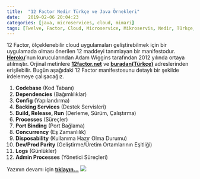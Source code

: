 ```yaml
---
title:  "12 Factor Nedir Türkçe ve Java Örnekleri"
date:   2019-02-06 20:04:23
categories: [java, microservices, cloud, mimari]
tags: [Twelve, Factor, Cloud, Microservice, Mikroservis, Nedir, Türkçe, Örnek, example, Java, Nasıl, Codebase, 12 Faktör, Mehmet Cem Yücel, Mehmet, Cem, Yücel, Yucel, maven]
---
```


12 Factor, ölçeklenebilir cloud uygulamaları geliştirebilmek için bir uygulamada olması önerilen 12 maddeyi tanımlayan bir manifestodur. <a style="font-weight:bold" href="https://www.heroku.com?utm_source=mehmetcemyucel.com&utm_medium=refferal&utm_campaign=blog" target="_blank">Heroku</a>’nun kurucularından Adam Wiggins tarafından 2012 yılında ortaya atılmıştır. Orjinal metinlere <a style="font-weight:bold" href="https://12factor.net?utm_source=mehmetcemyucel.com&utm_medium=refferal&utm_campaign=blog" target="_blank">12factor.net</a> ve <a style="font-weight:bold" href="https://12factor.net/tr/?utm_source=mehmetcemyucel.com&utm_medium=refferal&utm_campaign=blog" target="_blank">buradan(Türkçe)</a> adreslerinden erişilebilir. Bugün aşağıdaki 12 Factor manifestosunu detaylı bir şekilde irdelemeye çalışacağız.


1.  **Codebase**  (Kod Tabanı)
2.  **Dependencies**  (Bağımlılıklar)
3.  **Config**  (Yapılandırma)
4.  **Backing Services**  (Destek Servisleri)
5.  **Build, Release, Run**  (Derleme, Sürüm, Çalıştırma)
6.  **Processes**  (Süreçler)
7.  **Port Binding**  (Port Bağlama)
8.  **Concurrency**  (Eş Zamanlılık)
9.  **Disposability**  (Kullanıma Hazır Olma Durumu)
10.  **Dev/Prod Parity** (Geliştirme/Üretim Ortamlarının Eşitliği)
11.  **Logs**  (Günlükler)
12.  **Admin Processes**  (Yönetici Süreçleri)

Yazının devamı için 
<a style="font-weight:bold" href="https://medium.com/mehmetcemyucel/a9a7648fffb?utm_source=mehmetcemyucel.com&utm_medium=twelve-factor&utm_campaign=blog" target="_blank">tıklayın...</a>
![](https://cdn-images-1.medium.com/max/800/1*A0OnarMzmEUJWQeHTHCgig.png)